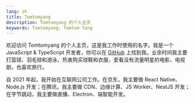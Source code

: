 ```yaml
---
lang: zh
title: Tomtomyang
description: Tomtomyang 的个人主页
keywords: Tomtomyang, Tomtom Yang
---
```


欢迎访问 Tomtomyang 的个人主页，这是我工作时使用的名字。我是一个 JavaScript & TypeScript 开发者，你可以在 [GitHub](https://github.com/tomtomyang) 上找到我。业余时间我主要打篮球、羽毛球和游泳，热衷购买球鞋和衣服，爱看没有流量明星的电影、电视剧，也喜欢旅行。

自 2021 年起，我开始在互联网公司工作。在京东，我主要做 React Native、Node.js 开发；在腾讯，我主要做 CDN、边缘计算、JS Worker、NestJS 开发；在字节跳动，我主要做直播、Electron、端智能开发。
